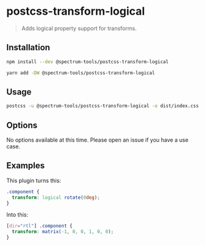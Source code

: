 # postcss-transform-logical

> Adds logical property support for transforms.

## Installation

```sh
npm install --dev @spectrum-tools/postcss-transform-logical
```

```sh
yarn add -DW @spectrum-tools/postcss-transform-logical
```

## Usage

```sh
postcss -u @spectrum-tools/postcss-transform-logical -o dist/index.css src/index.css
```

## Options

No options available at this time. Please open an issue if you have a use case.

## Examples

This plugin turns this:

```css
.component {
  transform: logical rotate(0deg);
}
```

Into this:

```css
[dir="rtl"] .component {
  transform: matrix(-1, 0, 0, 1, 0, 0);
}
```

